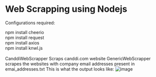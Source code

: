 # Web Scrapping using Nodejs

Configurations required:

npm install cheerio  <br />
npm install request  <br />
npm install axios  <br />
npm install knwl.js  <br />
<br/>
CanddiWebScrapper Scraps canddi.com website
GenericWebScrapper scrapes the websites with company email addresses present in emai_addresses.txt
This is what the output looks like:
![image](https://github.com/Shrutikapedamkar/web-scrapping-nodejs/assets/47322770/fbfe330c-7dd9-4131-8926-fe434d7f05a1)


